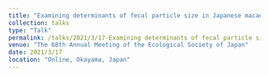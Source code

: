```yaml
---
title: "Examining determinants of fecal particle size in Japanese macaques: The role of diet, toughness, age and sex in omnivore's chewing"
collection: talks
type: "Talk"
permalink: /talks/2021/3/17-Examining determinants of fecal particle size in Japanese macaques, The role of diet, toughness, age and sex in omnivore's chewing
venue: "The 68th Annual Meeting of the Ecological Society of Japan"
date: 2021/3/17
location: "Online, Okayama, Japan"
---
```


